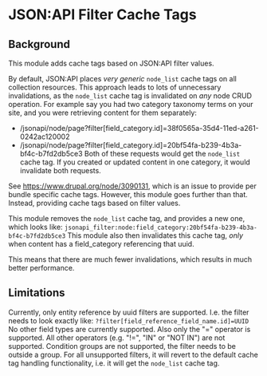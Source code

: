 # JSON:API Filter Cache Tags

## Background
This module adds cache tags based on JSON:API filter values.

By default, JSON:API places _very generic_ `node_list` cache tags on all collection resources.
This approach leads to lots of unnecessary invalidations, as the `node_list` cache tag is invalidated on _any_ node
CRUD operation.
For example say you had two category taxonomy terms on your site, and you were retrieving content for them separately:
- /jsonapi/node/page?filter[field_category.id]=38f0565a-35d4-11ed-a261-0242ac120002
- /jsonapi/node/page?filter[field_category.id]=20bf54fa-b239-4b3a-bf4c-b7fd2db5ce3
Both of these requests would get the `node_list` cache tag.  If you created or updated content in one category, it
would invalidate both requests.

See https://www.drupal.org/node/3090131, which is an issue to provide per bundle specific cache tags.
However, this module goes further than that.  Instead, providing cache tags based on filter values.

This module removes the `node_list` cache tag, and provides a new one, which looks like:
`jsonapi_filter:node:field_category:20bf54fa-b239-4b3a-bf4c-b7fd2db5ce3`
This module also then invalidates this cache tag, _only_ when content has a field_category referencing that uuid.

This means that there are much fewer invalidations, which results in much better performance.

## Limitations
Currently, only entity reference by uuid filters are supported.  I.e. the filter needs to look exactly like:
`?filter[field_reference_field_name.id]=UUID`
No other field types are currently supported.
Also only the "=" operator is supported.  All other operators (e.g. "!=", "IN" or "NOT IN") are not supported.
Condition groups are not supported, the filter needs to be outside a group.
For all unsupported filters, it will revert to the default cache tag handling functionality, i.e. it will get the
`node_list` cache tag.
